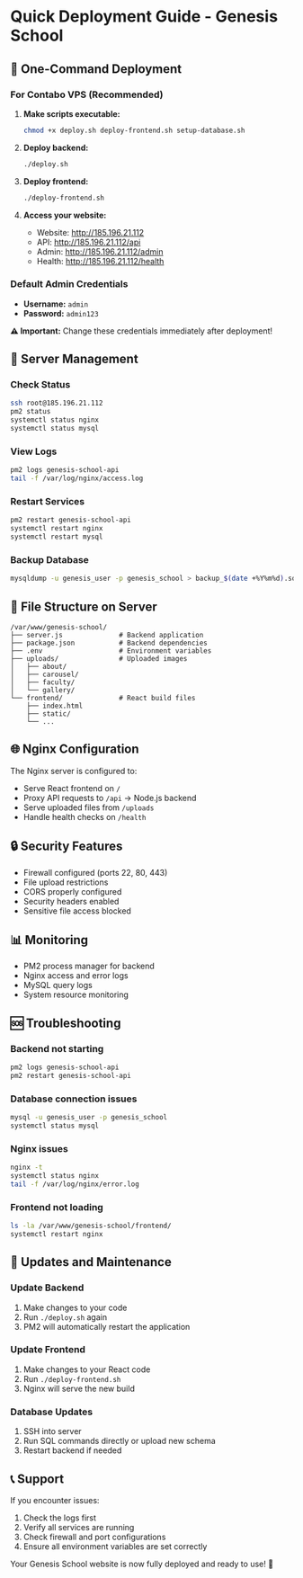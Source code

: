 # Quick Deployment Guide - Genesis School

## 🚀 One-Command Deployment

### For Contabo VPS (Recommended)

1. **Make scripts executable:**
   ```bash
   chmod +x deploy.sh deploy-frontend.sh setup-database.sh
   ```

2. **Deploy backend:**
   ```bash
   ./deploy.sh
   ```

3. **Deploy frontend:**
   ```bash
   ./deploy-frontend.sh
   ```

4. **Access your website:**
   - Website: http://185.196.21.112
   - API: http://185.196.21.112/api
   - Admin: http://185.196.21.112/admin
   - Health: http://185.196.21.112/health

### Default Admin Credentials
- **Username:** `admin`
- **Password:** `admin123`

**⚠️ Important:** Change these credentials immediately after deployment!

## 🔧 Server Management

### Check Status
```bash
ssh root@185.196.21.112
pm2 status
systemctl status nginx
systemctl status mysql
```

### View Logs
```bash
pm2 logs genesis-school-api
tail -f /var/log/nginx/access.log
```

### Restart Services
```bash
pm2 restart genesis-school-api
systemctl restart nginx
systemctl restart mysql
```

### Backup Database
```bash
mysqldump -u genesis_user -p genesis_school > backup_$(date +%Y%m%d).sql
```

## 📁 File Structure on Server

```
/var/www/genesis-school/
├── server.js              # Backend application
├── package.json           # Backend dependencies
├── .env                   # Environment variables
├── uploads/               # Uploaded images
│   ├── about/
│   ├── carousel/
│   ├── faculty/
│   └── gallery/
└── frontend/              # React build files
    ├── index.html
    ├── static/
    └── ...
```

## 🌐 Nginx Configuration

The Nginx server is configured to:
- Serve React frontend on `/`
- Proxy API requests to `/api` → Node.js backend
- Serve uploaded files from `/uploads`
- Handle health checks on `/health`

## 🔒 Security Features

- Firewall configured (ports 22, 80, 443)
- File upload restrictions
- CORS properly configured
- Security headers enabled
- Sensitive file access blocked

## 📊 Monitoring

- PM2 process manager for backend
- Nginx access and error logs
- MySQL query logs
- System resource monitoring

## 🆘 Troubleshooting

### Backend not starting
```bash
pm2 logs genesis-school-api
pm2 restart genesis-school-api
```

### Database connection issues
```bash
mysql -u genesis_user -p genesis_school
systemctl status mysql
```

### Nginx issues
```bash
nginx -t
systemctl status nginx
tail -f /var/log/nginx/error.log
```

### Frontend not loading
```bash
ls -la /var/www/genesis-school/frontend/
systemctl restart nginx
```

## 🔄 Updates and Maintenance

### Update Backend
1. Make changes to your code
2. Run `./deploy.sh` again
3. PM2 will automatically restart the application

### Update Frontend
1. Make changes to your React code
2. Run `./deploy-frontend.sh`
3. Nginx will serve the new build

### Database Updates
1. SSH into server
2. Run SQL commands directly or upload new schema
3. Restart backend if needed

## 📞 Support

If you encounter issues:
1. Check the logs first
2. Verify all services are running
3. Check firewall and port configurations
4. Ensure all environment variables are set correctly

Your Genesis School website is now fully deployed and ready to use! 🎉
